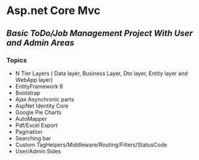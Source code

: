 # Asp.net Core Mvc

## *Basic ToDo/Job Management Project With User and Admin Areas*

### Topics

- N Tier Layers ( Data layer, Business Layer, Dto layer, Entity layer and WebApp layer)
- EntityFramework 6
- Bootstrap
- Ajax Asynchronic parts
- AspNet Identity Core
- Google Pie Charts
- AutoMapper
- Pdf/Excel Export
- Pagination
- Searching bar
- Custom TagHelpers/Middleware/Routing/Filters/StatusCode
- User/Admin Sides
